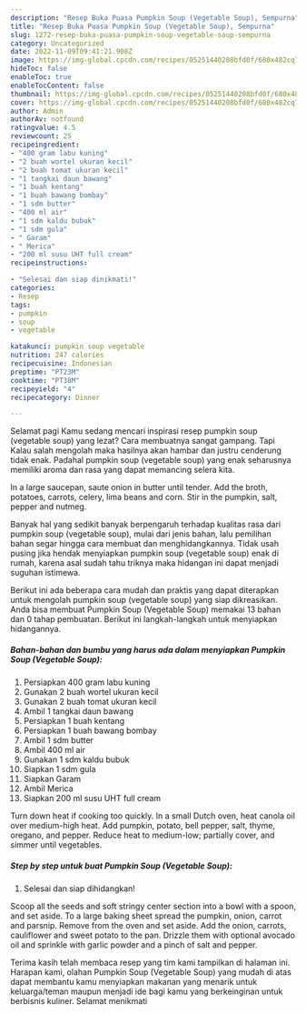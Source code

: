 ```yaml
---
description: "Resep Buka Puasa Pumpkin Soup (Vegetable Soup), Sempurna"
title: "Resep Buka Puasa Pumpkin Soup (Vegetable Soup), Sempurna"
slug: 1272-resep-buka-puasa-pumpkin-soup-vegetable-soup-sempurna
category: Uncategorized
date: 2022-11-09T09:41:21.908Z
image: https://img-global.cpcdn.com/recipes/05251440208bfd0f/680x482cq70/pumpkin-soup-vegetable-soup-foto-resep-utama.jpg
hideToc: false
enableToc: true
enableTocContent: false
thumbnail: https://img-global.cpcdn.com/recipes/05251440208bfd0f/680x482cq70/pumpkin-soup-vegetable-soup-foto-resep-utama.jpg
cover: https://img-global.cpcdn.com/recipes/05251440208bfd0f/680x482cq70/pumpkin-soup-vegetable-soup-foto-resep-utama.jpg
author: Admin
authorAv: notfound
ratingvalue: 4.5
reviewcount: 25
recipeingredient:
- "400 gram labu kuning"
- "2 buah wortel ukuran kecil"
- "2 buah tomat ukuran kecil"
- "1 tangkai daun bawang"
- "1 buah kentang"
- "1 buah bawang bombay"
- "1 sdm butter"
- "400 ml air"
- "1 sdm kaldu bubuk"
- "1 sdm gula"
- " Garam"
- " Merica"
- "200 ml susu UHT full cream"
recipeinstructions:

- "Selesai dan siap dinikmati!"
categories:
- Resep
tags:
- pumpkin
- soup
- vegetable

katakunci: pumpkin soup vegetable 
nutrition: 247 calories
recipecuisine: Indonesian
preptime: "PT23M"
cooktime: "PT38M"
recipeyield: "4"
recipecategory: Dinner

---
```



Selamat pagi Kamu sedang mencari inspirasi resep pumpkin soup (vegetable soup) yang lezat? Cara membuatnya sangat gampang. Tapi Kalau salah mengolah maka hasilnya akan hambar dan justru cenderung tidak enak. Padahal pumpkin soup (vegetable soup) yang enak seharusnya memiliki aroma dan rasa yang dapat memancing selera kita.


In a large saucepan, saute onion in butter until tender. Add the broth, potatoes, carrots, celery, lima beans and corn. Stir in the pumpkin, salt, pepper and nutmeg.

Banyak hal yang sedikit banyak berpengaruh terhadap kualitas rasa dari pumpkin soup (vegetable soup), mulai dari jenis bahan, lalu pemilihan bahan segar hingga cara membuat dan menghidangkannya. Tidak usah pusing jika hendak menyiapkan pumpkin soup (vegetable soup) enak di rumah, karena asal sudah tahu triknya maka hidangan ini dapat menjadi suguhan istimewa.


Berikut ini ada beberapa cara mudah dan praktis yang dapat diterapkan untuk mengolah pumpkin soup (vegetable soup) yang siap dikreasikan. Anda bisa membuat Pumpkin Soup (Vegetable Soup) memakai 13 bahan dan 0 tahap pembuatan. Berikut ini langkah-langkah untuk menyiapkan hidangannya.

<!--inarticleads1-->

##### Bahan-bahan dan bumbu yang harus ada dalam menyiapkan Pumpkin Soup (Vegetable Soup):

1. Persiapkan 400 gram labu kuning
1. Gunakan 2 buah wortel ukuran kecil
1. Gunakan 2 buah tomat ukuran kecil
1. Ambil 1 tangkai daun bawang
1. Persiapkan 1 buah kentang
1. Persiapkan 1 buah bawang bombay
1. Ambil 1 sdm butter
1. Ambil 400 ml air
1. Gunakan 1 sdm kaldu bubuk
1. Siapkan 1 sdm gula
1. Siapkan  Garam
1. Ambil  Merica
1. Siapkan 200 ml susu UHT full cream


Turn down heat if cooking too quickly. In a small Dutch oven, heat canola oil over medium-high heat. Add pumpkin, potato, bell pepper, salt, thyme, oregano, and pepper. Reduce heat to medium-low; partially cover, and simmer until vegetables. 

<!--inarticleads2-->

##### Step by step untuk buat Pumpkin Soup (Vegetable Soup):


1. Selesai dan siap dihidangkan!

Scoop all the seeds and soft stringy center section into a bowl with a spoon, and set aside. To a large baking sheet spread the pumpkin, onion, carrot and parsnip. Remove from the oven and set aside. Add the onion, carrots, cauliflower and sweet potato to the pan. Drizzle them with optional avocado oil and sprinkle with garlic powder and a pinch of salt and pepper. 

Terima kasih telah membaca resep yang tim kami tampilkan di halaman ini. Harapan kami, olahan Pumpkin Soup (Vegetable Soup) yang mudah di atas dapat membantu kamu menyiapkan makanan yang menarik untuk keluarga/teman maupun menjadi ide bagi kamu yang berkeinginan untuk berbisnis kuliner. Selamat menikmati
